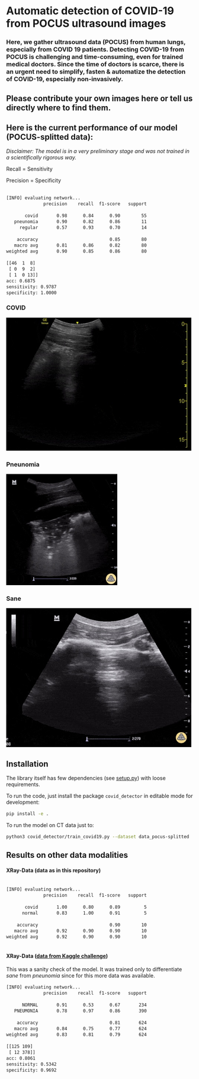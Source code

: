 # Automatic detection of COVID-19 from POCUS ultrasound images

### Here, we gather ultrasound data (POCUS) from human lungs, especially from COVID 19 patients. Detecting COVID-19 from POCUS is challenging and time-consuming, even for trained medical doctors. Since the time of doctors is scarce, there is an urgent need to simplify, fasten & automatize the detection of COVID-19, especially non-invasively.  

## Please contribute your own images here or tell us directly where to find them. 

## Here is the current performance of our model (POCUS-splitted data):
*Disclaimer: The model is in a very preliminary stage and was not trained in a scientifically rigorous way.*

Recall = Sensitivity 

Precision = Specificity

```

[INFO] evaluating network...
              precision    recall  f1-score   support

       covid       0.98      0.84      0.90        55
   pneunomia       0.90      0.82      0.86        11
     regular       0.57      0.93      0.70        14

    accuracy                           0.85        80
   macro avg       0.81      0.86      0.82        80
weighted avg       0.90      0.85      0.86        80

[[46  1  8]
 [ 0  9  2]
 [ 1  0 13]]
acc: 0.6875
sensitivity: 0.9787
specificity: 1.0000

```


### COVID
![COVID](data_pocus-splitted/train/covid/Cov-Atlas+(44).gif_frame4.jpg)  
### Pneunomia
![Pneunomia](data_pocus-splitted/train/pneunomia/Pneu-Atlas-pneumonia.gif_frame0.jpg)
### Sane
![Sane](data_pocus-splitted/train/regular/Reg-Atlas.gif_frame0.jpg)




## Installation

The library itself has few dependencies (see [setup.py](setup.py)) with loose requirements. 

To run the code, just install the package `covid_detector` in editable mode for development:

```sh
pip install -e .
```

To run the model on CT data just to:

```sh
python3 covid_detector/train_covid19.py --dataset data_pocus-splitted
```


## Results on other data modalities

#### XRay-Data (data as in this repository)
```

[INFO] evaluating network...
              precision    recall  f1-score   support

       covid       1.00      0.80      0.89         5
      normal       0.83      1.00      0.91         5

    accuracy                           0.90        10
   macro avg       0.92      0.90      0.90        10
weighted avg       0.92      0.90      0.90        10


```


#### XRay-Data ([data from Kaggle challenge](https://www.kaggle.com/paultimothymooney/chest-xray-pneumonia/kernels))
This was a sanity check of the model. It was trained only to differentiate *sane* from *pneunomia* since for this more data was available.
```
[INFO] evaluating network...
              precision    recall  f1-score   support

      NORMAL       0.91      0.53      0.67       234
   PNEUMONIA       0.78      0.97      0.86       390

    accuracy                           0.81       624
   macro avg       0.84      0.75      0.77       624
weighted avg       0.83      0.81      0.79       624

[[125 109]
 [ 12 378]]
acc: 0.8061
sensitivity: 0.5342
specificity: 0.9692
```
